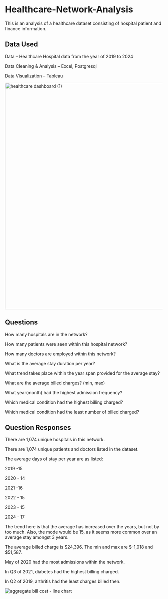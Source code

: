 # Healthcare-Network-Analysis

This is an analysis of a healthcare dataset consisting of hospital patient and finance information.


## Data Used

Data – Healthcare Hospital data from the year of 2019 to 2024 



Data Cleaning & Analysis – Excel, Postgresql 



Data Visualization – Tableau 




<img width="723" alt="healthcare dashboard (1)" src="https://github.com/user-attachments/assets/b8dd2ca3-2015-4a59-94a4-1a93431de7bb">




## Questions

How many hospitals are in the network? 

How many patients were seen within this hospital network? 

How many doctors are employed within this network? 

What is the average stay duration per year? 

What trend takes place within the year span provided for the average stay? 

What are the average billed charges? (min, max) 

What year(month) had the highest admission frequency? 

Which medical condition had the highest billing charged? 

Which medical condition had the least number of billed charged? 

## Question Responses

There are 1,074 unique hospitals in this network. 

 

There are 1,074 unique patients and doctors listed in the dataset. 

 

The average days of stay per year are as listed: 

2019  -15 

2020  - 14 

2021 -16 

2022 - 15 

2023 - 15 

2024 - 17 

 

The trend here is that the average has increased over the years, but not by too much. Also, the mode would be 15, as it seems more common over an average stay amongst 3 years. 

 

The average billed charge is $24,396.  The min and max are $-1,018 and $51,587.  

 

May of 2020 had the most admissions within the network.  

 

In Q3 of 2021, diabetes had the highest billing charged. 

 

In Q2 of 2019, arthritis had the least charges billed then.  

 
![aggregate bill cost - line chart](https://github.com/user-attachments/assets/142022f1-1dd8-4635-b96e-d39ddd78d57d)

 



 

 
